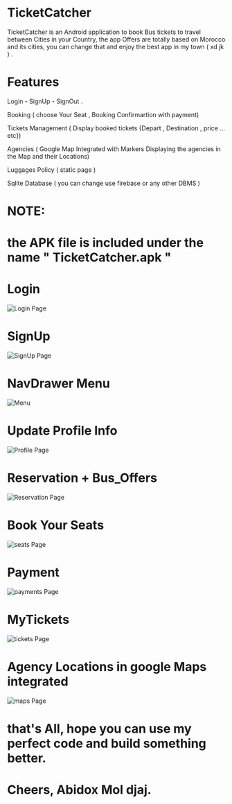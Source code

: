 
# TicketCatcher

TicketCatcher is an Android application to book Bus tickets to travel between Cities in your Country, the app Offers are totally based on Morocco and its cities, you can change that and enjoy the best app in my town ( xd jk ) .

# Features

Login - SignUp - SignOut .

Booking ( choose Your Seat , Booking Confirmartion with payment)

Tickets Management ( Display booked tickets {Depart , Destination , price ... etc})

Agencies ( Google Map Integrated with Markers Displaying the agencies in the Map and their Locations)

Luggages Policy ( static page )

Sqlite Database ( you can change use firebase or any other DBMS )

# NOTE:
# the APK file is included under the name " TicketCatcher.apk "


# Login
![Login Page](https://i.ibb.co/NZccDYS/login.png)

# SignUp
![SignUp Page](https://i.ibb.co/MPW9R5J/signup.png)

# NavDrawer Menu
![Menu](https://i.ibb.co/j4X0Kh6/menu.png)

# Update Profile Info
![Profile Page](https://i.ibb.co/GW4198J/profile.png)

# Reservation + Bus_Offers
![Reservation Page](https://i.ibb.co/PN8WXNJ/offers.png)

# Book Your Seats
![seats Page](https://i.ibb.co/n188j07/book-seat.png)

# Payment
![payments Page](https://i.ibb.co/d2t9SvG/Payment.png)

# MyTickets
![tickets Page](https://i.ibb.co/7gzXvzf/Mytickets.png)

# Agency Locations in google Maps integrated
![maps Page](https://i.ibb.co/hd5GqYC/google-Maps.png)

# that's All, hope you can use my perfect code and build something better.
# Cheers, Abidox Mol djaj.

